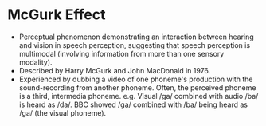 McGurk Effect
=============

* Perceptual phenomenon demonstrating an interaction between hearing and vision in speech perception, suggesting that speech perception is multimodal (involving information from more than one sensory modality).
* Described by Harry McGurk and John MacDonald in 1976.
* Experienced by dubbing a video of one phoneme's production with the sound-recording from another phoneme. Often, the perceived phoneme is a third, intermedia phoneme. e.g. Visual /ga/ combined with audio /ba/ is heard as /da/. BBC showed /ga/ combined with /ba/ being heard as /ga/ (the visual phoneme).

